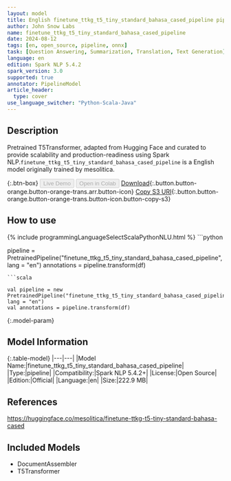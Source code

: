 ```yaml
---
layout: model
title: English finetune_ttkg_t5_tiny_standard_bahasa_cased_pipeline pipeline T5Transformer from mesolitica
author: John Snow Labs
name: finetune_ttkg_t5_tiny_standard_bahasa_cased_pipeline
date: 2024-08-12
tags: [en, open_source, pipeline, onnx]
task: [Question Answering, Summarization, Translation, Text Generation]
language: en
edition: Spark NLP 5.4.2
spark_version: 3.0
supported: true
annotator: PipelineModel
article_header:
  type: cover
use_language_switcher: "Python-Scala-Java"
---
```


## Description

Pretrained T5Transformer, adapted from Hugging Face and curated to provide scalability and production-readiness using Spark NLP.`finetune_ttkg_t5_tiny_standard_bahasa_cased_pipeline` is a English model originally trained by mesolitica.

{:.btn-box}
<button class="button button-orange" disabled>Live Demo</button>
<button class="button button-orange" disabled>Open in Colab</button>
[Download](https://s3.amazonaws.com/auxdata.johnsnowlabs.com/public/models/finetune_ttkg_t5_tiny_standard_bahasa_cased_pipeline_en_5.4.2_3.0_1723480269301.zip){:.button.button-orange.button-orange-trans.arr.button-icon}
[Copy S3 URI](s3://auxdata.johnsnowlabs.com/public/models/finetune_ttkg_t5_tiny_standard_bahasa_cased_pipeline_en_5.4.2_3.0_1723480269301.zip){:.button.button-orange.button-orange-trans.button-icon.button-copy-s3}

## How to use



<div class="tabs-box" markdown="1">
{% include programmingLanguageSelectScalaPythonNLU.html %}
```python

pipeline = PretrainedPipeline("finetune_ttkg_t5_tiny_standard_bahasa_cased_pipeline", lang = "en")
annotations =  pipeline.transform(df)   

```
```scala

val pipeline = new PretrainedPipeline("finetune_ttkg_t5_tiny_standard_bahasa_cased_pipeline", lang = "en")
val annotations = pipeline.transform(df)

```
</div>

{:.model-param}
## Model Information

{:.table-model}
|---|---|
|Model Name:|finetune_ttkg_t5_tiny_standard_bahasa_cased_pipeline|
|Type:|pipeline|
|Compatibility:|Spark NLP 5.4.2+|
|License:|Open Source|
|Edition:|Official|
|Language:|en|
|Size:|222.9 MB|

## References

https://huggingface.co/mesolitica/finetune-ttkg-t5-tiny-standard-bahasa-cased

## Included Models

- DocumentAssembler
- T5Transformer